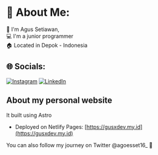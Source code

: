 # 💫 About Me:
👋 I'm Agus Setiawan,<br>💻 I'm a junior programmer<br>🏠 Located in Depok - Indonesia


## 🌐 Socials:
[![Instagram](https://img.shields.io/badge/Instagram-%23E4405F.svg?logo=Instagram&logoColor=white)](https://instagram.com/agoesset16_/) [![LinkedIn](https://img.shields.io/badge/LinkedIn-%230077B5.svg?logo=linkedin&logoColor=white)](https://linkedin.com/in/agus-setiawan-7aa12a24a/)

## About my personal website

It built using Astro

- Deployed on Netlify Pages: [https://gusxdev.my.id](https://gusxdev.my.id)

You can also follow my journey on Twitter @agoesset16_ 👋
